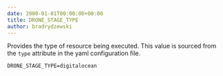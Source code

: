 ```yaml
---
date: 2000-01-01T00:00:00+00:00
title: DRONE_STAGE_TYPE
author: bradrydzewski
---
```


Provides the type of resource being executed. This value is sourced from the `type` attribute in the yaml configuration file.

```
DRONE_STAGE_TYPE=digitalocean
```
